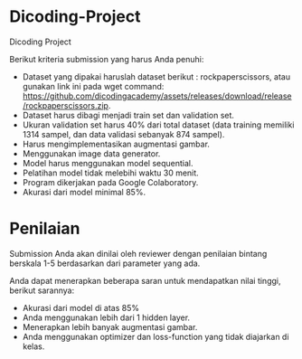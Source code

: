 # Dicoding-Project
Dicoding Project

Berikut kriteria submission yang harus Anda penuhi:
- Dataset yang dipakai haruslah dataset berikut : rockpaperscissors, atau gunakan link ini pada wget command: https://github.com/dicodingacademy/assets/releases/download/release/rockpaperscissors.zip.
- Dataset harus dibagi menjadi train set dan validation set.
- Ukuran validation set harus 40% dari total dataset (data training memiliki 1314 sampel, dan data validasi sebanyak 874 sampel).
- Harus mengimplementasikan augmentasi gambar.
- Menggunakan image data generator.
- Model harus menggunakan model sequential.
- Pelatihan model tidak melebihi waktu 30 menit.
- Program dikerjakan pada Google Colaboratory.
- Akurasi dari model minimal 85%.



# Penilaian 
Submission Anda akan dinilai oleh reviewer dengan penilaian bintang berskala 1-5 berdasarkan dari parameter yang ada.

Anda dapat menerapkan beberapa saran untuk mendapatkan nilai tinggi, berikut sarannya:
- Akurasi dari model di atas 85%
- Anda menggunakan lebih dari 1 hidden layer.
- Menerapkan lebih banyak augmentasi gambar.
- Anda menggunakan optimizer dan loss-function yang tidak diajarkan di kelas.
